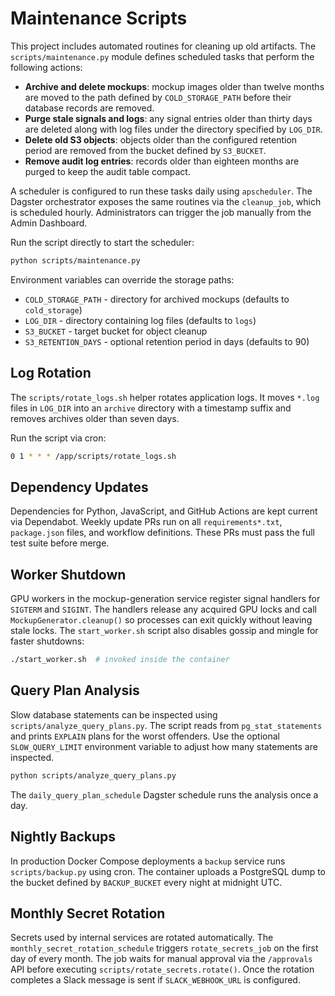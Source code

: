 # Maintenance Scripts

This project includes automated routines for cleaning up old artifacts.
The `scripts/maintenance.py` module defines scheduled tasks that perform
the following actions:

- **Archive and delete mockups**: mockup images older than twelve months are
  moved to the path defined by `COLD_STORAGE_PATH` before their database records
  are removed.
- **Purge stale signals and logs**: any signal entries older than thirty days
  are deleted along with log files under the directory specified by `LOG_DIR`.
- **Delete old S3 objects**: objects older than the configured retention period
  are removed from the bucket defined by `S3_BUCKET`.
- **Remove audit log entries**: records older than eighteen months are purged to
  keep the audit table compact.

A scheduler is configured to run these tasks daily using `apscheduler`.
The Dagster orchestrator exposes the same routines via the `cleanup_job`, which
is scheduled hourly. Administrators can trigger the job manually from the Admin
Dashboard.

Run the script directly to start the scheduler:

```bash
python scripts/maintenance.py
```

Environment variables can override the storage paths:

- `COLD_STORAGE_PATH` - directory for archived mockups (defaults to `cold_storage`)
- `LOG_DIR` - directory containing log files (defaults to `logs`)
- `S3_BUCKET` - target bucket for object cleanup
- `S3_RETENTION_DAYS` - optional retention period in days (defaults to 90)

## Log Rotation

The `scripts/rotate_logs.sh` helper rotates application logs. It moves `*.log`
files in `LOG_DIR` into an `archive` directory with a timestamp suffix and
removes archives older than seven days.

Run the script via cron:

```bash
0 1 * * * /app/scripts/rotate_logs.sh
```

## Dependency Updates

Dependencies for Python, JavaScript, and GitHub Actions are kept current via Dependabot.
Weekly update PRs run on all `requirements*.txt`, `package.json` files, and workflow definitions. These PRs must pass the full test suite before merge.

## Worker Shutdown

GPU workers in the mockup-generation service register signal handlers for
`SIGTERM` and `SIGINT`. The handlers release any acquired GPU locks and call
`MockupGenerator.cleanup()` so processes can exit quickly without leaving
stale locks. The `start_worker.sh` script also disables gossip and mingle for
faster shutdowns:

```bash
./start_worker.sh  # invoked inside the container
```

## Query Plan Analysis

Slow database statements can be inspected using `scripts/analyze_query_plans.py`.
The script reads from `pg_stat_statements` and prints `EXPLAIN` plans for the worst offenders.
Use the optional `SLOW_QUERY_LIMIT` environment variable to adjust how many statements are inspected.

```bash
python scripts/analyze_query_plans.py
```

The `daily_query_plan_schedule` Dagster schedule runs the analysis once a day.

## Nightly Backups

In production Docker Compose deployments a `backup` service runs `scripts/backup.py`
using cron. The container uploads a PostgreSQL dump to the bucket defined by
`BACKUP_BUCKET` every night at midnight UTC.

## Monthly Secret Rotation

Secrets used by internal services are rotated automatically. The
`monthly_secret_rotation_schedule` triggers `rotate_secrets_job` on the first day
of every month. The job waits for manual approval via the `/approvals` API
before executing `scripts/rotate_secrets.rotate()`.
Once the rotation completes a Slack message is sent if `SLACK_WEBHOOK_URL` is
configured.
